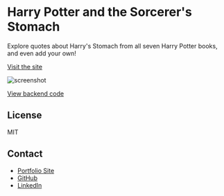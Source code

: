 # Harry Potter and the Sorcerer's Stomach
Explore quotes about Harry's Stomach from all seven Harry Potter books, and even add your own!

[Visit the site](https://hpstomach.firebaseapp.com/)

![screenshot](https://user-images.githubusercontent.com/31632938/36686881-18c4a552-1ae5-11e8-9af1-bf170e7f9d44.png)

[View backend code](https://github.com/amberjohnsonsmile/sorcerers-stomach-api)

## License

MIT

## Contact

* [Portfolio Site](https://amberjohnsonsmile.co)
* [GitHub](https://github.com/amberjohnsonsmile)
* [LinkedIn](https://linkedin.com/in/amberjohnsonsmile)
